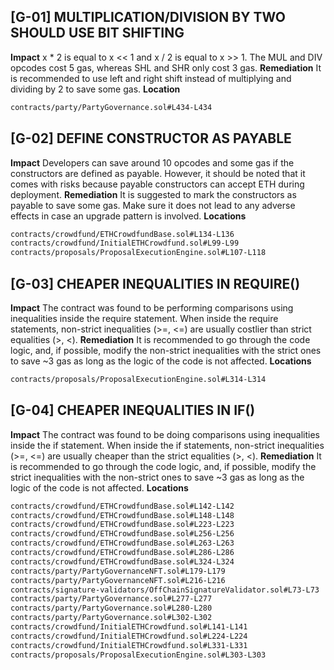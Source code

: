 ## [G-01] MULTIPLICATION/DIVISION BY TWO SHOULD USE BIT SHIFTING
**Impact**
x * 2 is equal to x << 1 and x / 2 is equal to x >> 1. The MUL and DIV opcodes cost 5 gas, whereas SHL and SHR only cost 3 gas.
**Remediation**
It is recommended to use left and right shift instead of multiplying and dividing by 2 to save some gas.
**Location**
```txt
contracts/party/PartyGovernance.sol#L434-L434
```
## [G-02] DEFINE CONSTRUCTOR AS PAYABLE
**Impact**
Developers can save around 10 opcodes and some gas if the constructors are defined as payable.
However, it should be noted that it comes with risks because payable constructors can accept ETH during deployment.
**Remediation**
It is suggested to mark the constructors as payable to save some gas. Make sure it does not lead to any adverse effects in case an upgrade pattern is involved.
**Locations**
```txt
contracts/crowdfund/ETHCrowdfundBase.sol#L134-L136
contracts/crowdfund/InitialETHCrowdfund.sol#L99-L99
contracts/proposals/ProposalExecutionEngine.sol#L107-L118
```
## [G-03] CHEAPER INEQUALITIES IN REQUIRE()
**Impact**
The contract was found to be performing comparisons using inequalities inside the require statement. 
When inside the require statements, non-strict inequalities (>=, <=) are usually costlier than strict equalities (>, <).
**Remediation**
It is recommended to go through the code logic, and, if possible, modify the non-strict inequalities with the strict ones to save ~3 gas as long as the logic of the code is not affected.
**Locations**
```txt
contracts/proposals/ProposalExecutionEngine.sol#L314-L314
```
## [G-04] CHEAPER INEQUALITIES IN IF()
**Impact**
The contract was found to be doing comparisons using inequalities inside the if statement.
When inside the if statements, non-strict inequalities (>=, <=) are usually cheaper than the strict equalities (>, <).
**Remediation**
It is recommended to go through the code logic, and, if possible, modify the strict inequalities with the non-strict ones to save ~3 gas as long as the logic of the code is not affected.
**Locations**
```txt
contracts/crowdfund/ETHCrowdfundBase.sol#L142-L142
contracts/crowdfund/ETHCrowdfundBase.sol#L148-L148
contracts/crowdfund/ETHCrowdfundBase.sol#L223-L223
contracts/crowdfund/ETHCrowdfundBase.sol#L256-L256
contracts/crowdfund/ETHCrowdfundBase.sol#L263-L263
contracts/crowdfund/ETHCrowdfundBase.sol#L286-L286
contracts/crowdfund/ETHCrowdfundBase.sol#L324-L324
contracts/party/PartyGovernanceNFT.sol#L179-L179
contracts/party/PartyGovernanceNFT.sol#L216-L216
contracts/signature-validators/OffChainSignatureValidator.sol#L73-L73
contracts/party/PartyGovernance.sol#L277-L277
contracts/party/PartyGovernance.sol#L280-L280
contracts/party/PartyGovernance.sol#L302-L302
contracts/crowdfund/InitialETHCrowdfund.sol#L141-L141
contracts/crowdfund/InitialETHCrowdfund.sol#L224-L224
contracts/crowdfund/InitialETHCrowdfund.sol#L331-L331
contracts/proposals/ProposalExecutionEngine.sol#L303-L303
```